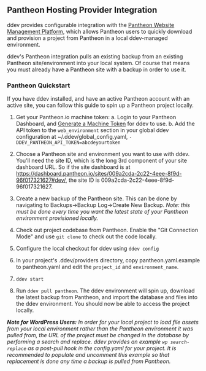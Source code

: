 ## Pantheon Hosting Provider Integration

ddev provides configurable integration with the [Pantheon Website Management Platform](https://pantheon.io/), which allows Pantheon users to quickly download and provision a project from Pantheon in a local ddev-managed environment.

ddev's Pantheon integration pulls an existing backup from an existing Pantheon site/environment into your local system. Of course that means you must already have a Pantheon site with a backup in order to use it.

### Pantheon Quickstart

If you have ddev installed, and have an active Pantheon account with an active site, you can follow this guide to spin up a Pantheon project locally.

1. Get your Pantheon.io machine token:
   a. Login to your Pantheon Dashboard, and [Generate a Machine Token](https://pantheon.io/docs/machine-tokens/) for ddev to use.
   b. Add the API token to the `web_environment` section in your global ddev configuration at ~/.ddev/global_config.yaml, `- DDEV_PANTHEON_API_TOKEN=abcdeyourtoken`

2. Choose a Pantheon site and environment you want to use with ddev. You'll need the site ID, which is the long 3rd component of your site dashboard URL. So if the site dashboard is at <https://dashboard.pantheon.io/sites/009a2cda-2c22-4eee-8f9d-96f017321627#dev/>, the site ID is 009a2cda-2c22-4eee-8f9d-96f017321627.

3. Create a new backup of the Pantheon site. This can be done by navigating to Backups->Backup Log->Create New Backup. _Note: this must be done every time you want the latest state of your Pantheon environment provisioned locally._

4. Check out project codebase from Pantheon. Enable the "Git Connection Mode" and use `git clone` to check out the code locally.

5. Configure the local checkout for ddev using `ddev config`

6. In your project's .ddev/providers directory, copy pantheon.yaml.example to pantheon.yaml and edit the `project_id` and `environment_name`.

7. `ddev start`

8. Run `ddev pull pantheon`. The ddev environment will spin up, download the latest backup from Pantheon, and import the database and files into the ddev environment. You should now be able to access the project locally.

_**Note for WordPress Users:** In order for your local project to load file assets from your local environment rather than the Pantheon environment it was pulled from, the URL of the project must be changed in the database by performing a search and replace. ddev provides an example `wp search-replace` as a post-pull hook in the config.yaml for your project. It is recommended to populate and uncomment this example so that replacement is done any time a backup is pulled from Pantheon._

